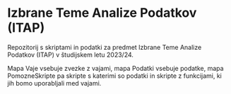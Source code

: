 # Izbrane Teme Analize Podatkov (ITAP)

Repozitorij s skriptami in podatki za predmet Izbrane Teme Analize Podatkov (ITAP) v študijskem letu 2023/24.

Mapa Vaje vsebuje zvezke z vajami, mapa Podatki vsebuje podatke, mapa PomozneSkripte pa skripte s katerimi so podatki in skripte z funkcijami, ki jih bomo uporabljali med vajami.